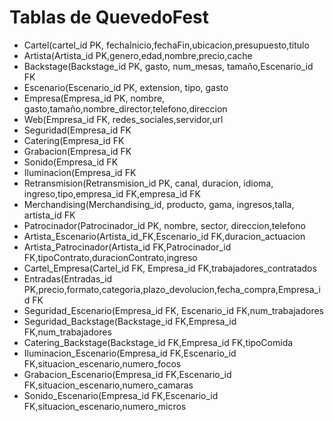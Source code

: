 # Tablas de QuevedoFest

* Cartel(cartel_id PK, fechaInicio,fechaFin,ubicacion,presupuesto,titulo
* Artista(Artista_id PK,genero,edad,nombre,precio,cache
* Backstage(Backstage_id PK, gasto, num_mesas, tamaño,Escenario_id FK
* Escenario(Escenario_id PK, extension, tipo, gasto
* Empresa(Empresa_id PK, nombre, gasto,tamaño,nombre_director,telefono,direccion
* Web(Empresa_id FK, redes_sociales,servidor,url
* Seguridad(Empresa_id FK
* Catering(Empresa_id FK
* Grabacion(Empresa_id FK
* Sonido(Empresa_id FK
* Iluminacion(Empresa_id FK
* Retransmision(Retransmision_id PK, canal, duracion, idioma, ingreso,tipo,empresa_id FK,empresa_id FK
* Merchandising(Merchandising_id, producto, gama, ingresos,talla, artista_id FK
* Patrocinador(Patrocinador_id PK, nombre, sector, direccion,telefono
* Artista_Escenario(Artista_id_FK,Escenario_id FK,duracion_actuacion
* Artista_Patrocinador(Artista_id FK,Patrocinador_id FK,tipoContrato,duracionContrato,ingreso
* Cartel_Empresa(Cartel_id FK, Empresa_id FK,trabajadores_contratados
* Entradas(Entradas_id PK,precio,formato,categoria,plazo_devolucion,fecha_compra,Empresa_id FK
* Seguridad_Escenario(Empresa_id FK, Escenario_id FK,num_trabajadores
* Seguridad_Backstage(Backstage_id FK,Empresa_id FK,num_trabajadores
* Catering_Backstage(Backstage_id FK,Empresa_id FK,tipoComida
* Iluminacion_Escenario(Empresa_id FK,Escenario_id FK,situacion_escenario,numero_focos
* Grabacion_Escenario(Empresa_id FK,Escenario_id FK,situacion_escenario,numero_camaras
* Sonido_Escenario(Empresa_id FK,Escenario_id FK,situacion_escenario,numero_micros
